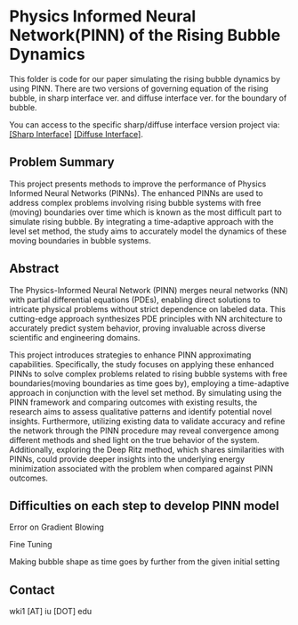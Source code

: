 # Physics Informed Neural Network(PINN) of the Rising Bubble Dynamics


This folder is code for our paper simulating the rising bubble dynamics by using PINN. There are two versions of governing equation of the rising bubble, in sharp interface ver. and diffuse interface ver. for the boundary of bubble.

You can access to the specific sharp/diffuse interface version project via: [[Sharp Interface]](https://github.com/woooojng/Bubble_PINN/tree/main/Sharp_interface_Bubble_PINN_ver1#physics-informed-neural-networkpinn-of-the-rising-bubble-dynamics) [[Diffuse Interface]](https://github.com/woooojng/Bubble_PINN/tree/main/Diffuse_interface_Bubble_PINN_ver1#physics-informed-neural-networkpinn-of-the-rising-bubble-dynamics).

[comment]: # ([[ResearchGate]])

## Problem Summary

This project presents methods to improve the performance of Physics Informed Neural Networks (PINNs). The enhanced PINNs are used to address complex problems involving rising bubble systems with free (moving) boundaries over time which is known as the most difficult part to simulate rising bubble. By integrating a time-adaptive approach with the level set method, the study aims to accurately model the dynamics of these moving boundaries in bubble systems.



## Abstract

The Physics-Informed Neural Network (PINN) merges neural networks (NN) with partial differential equations (PDEs), enabling direct solutions to intricate physical problems without strict dependence on labeled data. This cutting-edge approach synthesizes PDE principles with NN architecture to accurately predict system behavior, proving invaluable across diverse scientific and engineering domains.

This project introduces strategies to enhance PINN approximating capabilities. Specifically, the study focuses on applying these enhanced PINNs to solve complex problems related to rising bubble systems with free boundaries(moving boundaries as time goes by), employing a time-adaptive approach in conjunction with the level set method. By simulating using the PINN framework and comparing outcomes with existing results, the research aims to assess qualitative patterns and identify potential novel insights. Furthermore, utilizing existing data to validate accuracy and refine the network through the PINN procedure may reveal convergence among different methods and shed light on the true behavior of the system. Additionally, exploring the Deep Ritz method, which shares similarities with PINNs, could provide deeper insights into the underlying energy minimization associated with the problem when compared against PINN outcomes.

## Difficulties on each step to develop PINN model
Error on Gradient Blowing

Fine Tuning

Making bubble shape as time goes by further from the given initial setting
## Contact

wki1 [AT] iu [DOT] edu

[comment]: # (## License)

[comment]: # (MIT)
